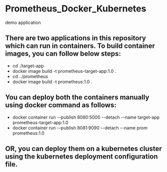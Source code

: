 # Prometheus_Docker_Kubernetes
demo application

## There are two applications in this repository which can run in containers. To build container images, you can follow below steps:

- cd ./target-app
- docker image build -t prometheus-target-app:1.0 .
- cd ../prometheus
- docker image build -t prometheus:1.0 .

## You can deploy both the containers manually using docker command as follows:

- docker container run --publish 8080:5000 --detach --name target-app prometheus-target-app:1.0
- docker container run --publish 8081:9090 --detach --name prom prometheus:1.0

## OR, you can deploy them on a kubernetes cluster using the kubernetes deployment configuration file.
